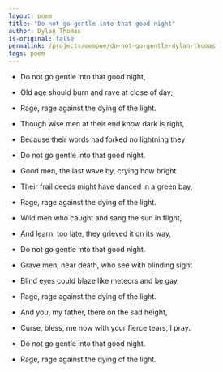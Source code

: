 ```yaml
---
layout: poem
title: "Do not go gentle into that good night"
author: Dylan Thomas
is-original: false
permalink: /projects/mempoe/do-not-go-gentle-dylan-thomas
tags: poem
---
```


- Do not go gentle into that good night,
- Old age should burn and rave at close of day;
- Rage, rage against the dying of the light.

- Though wise men at their end know dark is right,
- Because their words had forked no lightning they
- Do not go gentle into that good night.

- Good men, the last wave by, crying how bright
- Their frail deeds might have danced in a green bay,
- Rage, rage against the dying of the light.

- Wild men who caught and sang the sun in flight,
- And learn, too late, they grieved it on its way,
- Do not go gentle into that good night.

- Grave men, near death, who see with blinding sight
- Blind eyes could blaze like meteors and be gay,
- Rage, rage against the dying of the light.

- And you, my father, there on the sad height,
- Curse, bless, me now with your fierce tears, I pray.
- Do not go gentle into that good night.
- Rage, rage against the dying of the light.
